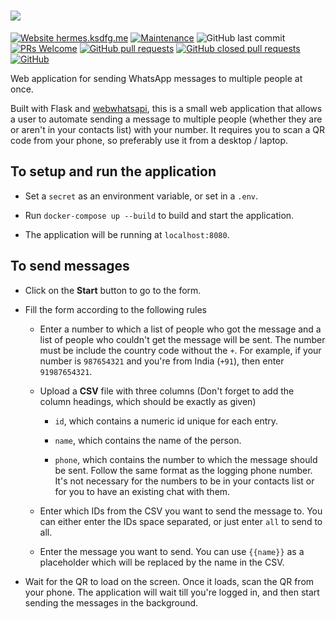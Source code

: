 # ![](web_app/static/images/logo.png)

[![Website hermes.ksdfg.me](https://img.shields.io/website-up-down-green-red/http/hermes.ksdfg.me.svg)](https://hermes.ksdfg.me/)
[![Maintenance](https://img.shields.io/badge/Maintained%3F-yes-green.svg)](https://www.github.com/ksdfg/Hermes/graphs/commit-activity)
![GitHub last commit](https://img.shields.io/github/last-commit/ksdfg/hermes)
[![PRs Welcome](https://img.shields.io/badge/PRs-welcome-brightgreen.svg?style=flat-square)](http://makeapullrequest.com)
[![GitHub pull requests](https://img.shields.io/github/issues-pr-raw/ksdfg/hermes)](https://github.com/ksdfg/Hermes/pulls?q=is%3Aopen+is%3Apr)
[![GitHub closed pull requests](https://img.shields.io/github/issues-pr-closed-raw/ksdfg/hermes)](https://github.com/ksdfg/Hermes/pulls?q=is%3Apr+is%3Aclosed)
[![GitHub](https://img.shields.io/github/license/ksdfg/hermes)](https://github.com/ksdfg/Hermes/blob/master/LICENSE)

Web application for sending WhatsApp messages to multiple people at once.

Built with Flask and [webwhatsapi](https://github.com/mukulhase/WebWhatsapp-Wrapper),
this is a small web application that allows a user to automate sending a
message to multiple people (whether they are or aren't in your contacts
list) with your number. It requires you to scan a QR code from your phone,
so preferably use it from a desktop / laptop.

## To setup and run the application

- Set a `secret` as an environment variable, or set in a `.env`.

- Run `docker-compose up --build` to build and start the application.

- The application will be running at `localhost:8080`.

## To send messages

- Click on the __Start__ button to go to the form.

- Fill the form according to the following rules

  - Enter a number to which a list of people who got the message and a 
  list of people who couldn't get the message will be sent. The number must
  be include the country code without the `+`. For example, if your number
  is `987654321` and you're from India (`+91`), then enter `91987654321`.
  
  - Upload a __CSV__ file with three columns (Don't forget to add the column
  headings, which should be exactly as given)
  
    - `id`, which contains a numeric id unique for each entry.
    
    - `name`, which contains the name of the person.
    
    - `phone`, which contains the number to which the message should be sent.
    Follow the same format as the logging phone number. It's not necessary for the
    numbers to be in your contacts list or for you to have an existing chat with them.
    
  - Enter which IDs from the CSV you want to send the message to. You can
  either enter the IDs space separated, or just enter `all` to send to all.
  
  - Enter the message you want to send. You can use `{{name}}` as a placeholder
  which will be replaced by the name in the CSV.
  
- Wait for the QR to load on the screen. Once it loads, scan the QR from your
phone. The application will wait till you're logged in, and then start sending
the messages in the background.
